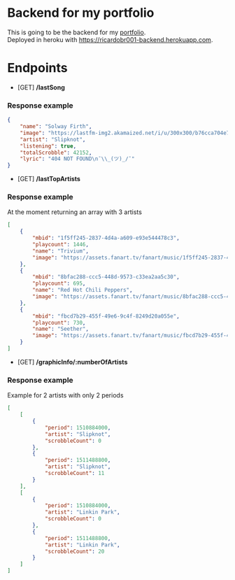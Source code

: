 # Backend for my portfolio

This is going to be the backend for my [portfolio](https://ricardobr001.github.io/).  
Deployed in heroku with https://ricardobr001-backend.herokuapp.com.

# Endpoints

- [GET] **/lastSong**
### Response example
```JSON
{
    "name": "Solway Firth",
    "image": "https://lastfm-img2.akamaized.net/i/u/300x300/b76cca704e783fef98693f5c553ec776.jpg",
    "artist": "Slipknot",
    "listening": true,
    "totalScrobble": 42152,
    "lyric": "404 NOT FOUND\n¯\\_(ツ)_/¯"
}
```

- [GET] **/lastTopArtists**
### Response example

At the moment returning an array with 3 artists
```JSON
[
    {
        "mbid": "1f5ff245-2837-4d4a-a609-e93e544478c3",
        "playcount": 1446,
        "name": "Trivium",
        "image": "https://assets.fanart.tv/fanart/music/1f5ff245-2837-4d4a-a609-e93e544478c3/artistbackground/trivium-5bc3cf94d8ff9.jpg"
    },
    {
        "mbid": "8bfac288-ccc5-448d-9573-c33ea2aa5c30",
        "playcount": 695,
        "name": "Red Hot Chili Peppers",
        "image": "https://assets.fanart.tv/fanart/music/8bfac288-ccc5-448d-9573-c33ea2aa5c30/artistbackground/red-hot-chili-peppers-4f82dd2ec115f.jpg"
    },
    {
        "mbid": "fbcd7b29-455f-49e6-9c4f-8249d20a055e",
        "playcount": 730,
        "name": "Seether",
        "image": "https://assets.fanart.tv/fanart/music/fbcd7b29-455f-49e6-9c4f-8249d20a055e/artistbackground/seether-4dd46e4655414.jpg"
    }
]
```

- [GET] **/graphicInfo/:numberOfArtists**
### Response example

Example for 2 artists with only 2 periods
```JSON
[
    [
        {
            "period": 1510884000,
            "artist": "Slipknot",
            "scrobbleCount": 0
        },
        {
            "period": 1511488800,
            "artist": "Slipknot",
            "scrobbleCount": 11
        }
    ],
    [
        {
            "period": 1510884000,
            "artist": "Linkin Park",
            "scrobbleCount": 0
        },
        {
            "period": 1511488800,
            "artist": "Linkin Park",
            "scrobbleCount": 20
        }
    ]
]
